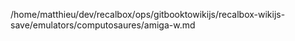 /home/matthieu/dev/recalbox/ops/gitbooktowikijs/recalbox-wikijs-save/emulators/computosaures/amiga-w.md
